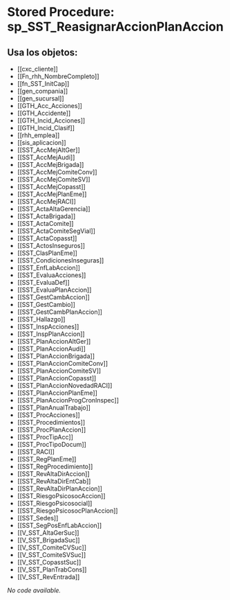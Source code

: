 # Stored Procedure: sp_SST_ReasignarAccionPlanAccion

## Usa los objetos:
- [[cxc_cliente]]
- [[Fn_rhh_NombreCompleto]]
- [[fn_SST_InitCap]]
- [[gen_compania]]
- [[gen_sucursal]]
- [[GTH_Acc_Acciones]]
- [[GTH_Accidente]]
- [[GTH_Incid_Acciones]]
- [[GTH_Incid_Clasif]]
- [[rhh_emplea]]
- [[sis_aplicacion]]
- [[SST_AccMejAltGer]]
- [[SST_AccMejAudi]]
- [[SST_AccMejBrigada]]
- [[SST_AccMejComiteConv]]
- [[SST_AccMejComiteSV]]
- [[SST_AccMejCopasst]]
- [[SST_AccMejPlanEme]]
- [[SST_AccMejRACI]]
- [[SST_ActaAltaGerencia]]
- [[SST_ActaBrigada]]
- [[SST_ActaComite]]
- [[SST_ActaComiteSegVial]]
- [[SST_ActaCopasst]]
- [[SST_ActosInseguros]]
- [[SST_ClasPlanEme]]
- [[SST_CondicionesInseguras]]
- [[SST_EnfLabAccion]]
- [[SST_EvaluaAcciones]]
- [[SST_EvaluaDef]]
- [[SST_EvaluaPlanAccion]]
- [[SST_GestCambAccion]]
- [[SST_GestCambio]]
- [[SST_GestCambPlanAccion]]
- [[SST_Hallazgo]]
- [[SST_InspAcciones]]
- [[SST_InspPlanAccion]]
- [[SST_PlanAccionAltGer]]
- [[SST_PlanAccionAudi]]
- [[SST_PlanAccionBrigada]]
- [[SST_PlanAccionComiteConv]]
- [[SST_PlanAccionComiteSV]]
- [[SST_PlanAccionCopasst]]
- [[SST_PlanAccionNovedadRACI]]
- [[SST_PlanAccionPlanEme]]
- [[SST_PlanAccionProgCronInspec]]
- [[SST_PlanAnualTrabajo]]
- [[SST_ProcAcciones]]
- [[SST_Procedimientos]]
- [[SST_ProcPlanAccion]]
- [[SST_ProcTipAcc]]
- [[SST_ProcTipoDocum]]
- [[SST_RACI]]
- [[SST_RegPlanEme]]
- [[SST_RegProcedimiento]]
- [[SST_RevAltaDirAccion]]
- [[SST_RevAltaDirEntCab]]
- [[SST_RevAltaDirPlanAccion]]
- [[SST_RiesgoPsicosocAccion]]
- [[SST_RiesgoPsicosocial]]
- [[SST_RiesgoPsicosocPlanAccion]]
- [[SST_Sedes]]
- [[SST_SegPosEnfLabAccion]]
- [[V_SST_AltaGerSuc]]
- [[V_SST_BrigadaSuc]]
- [[V_SST_ComiteCVSuc]]
- [[V_SST_ComiteSVSuc]]
- [[V_SST_CopasstSuc]]
- [[V_SST_PlanTrabCons]]
- [[V_SST_RevEntrada]]

*No code available.*
